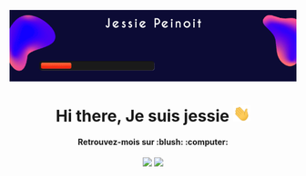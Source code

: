 <p align='center'>
  <img src="Banner_Github.gif"/>
</p>

<h1 align='center'>Hi there, Je suis jessie <img src="https://github.com/LucileGombert/LucileGombert/blob/main/images/wave.gif" width="30px"></h1>

  <h4 align='center'>Retrouvez-mois sur :blush: :computer:</h4>
  
<p align='center'>
  <a href="https://www.linkedin.com/in/jessie-peinoit/"><img src="https://img.shields.io/badge/LinkedIn-0077B5?style=for-the-   badge&logo=linkedin&logoColor=white"/></a>
  <img src="https://img.shields.io/badge/Discord-7289DA?style=for-the-badge&logo=discord&logoColor=white"/>
</p>



